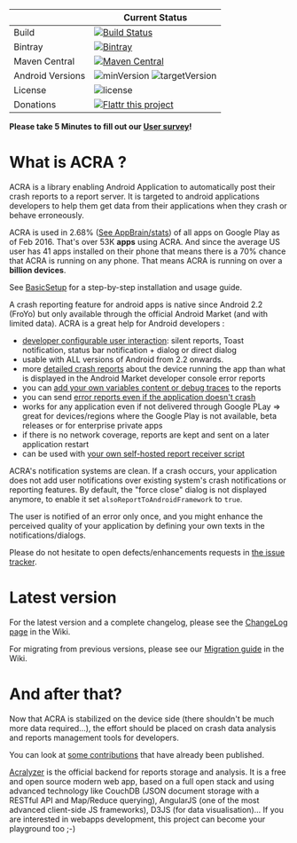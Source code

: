 
||Current Status|
|---|---|
|Build|[![Build Status](https://travis-ci.org/ACRA/acra.svg?branch=master)](https://travis-ci.org/ACRA/acra)|
|Bintray|[ ![Bintray](https://api.bintray.com/packages/acra/maven/ACRA/images/download.svg) ](https://bintray.com/acra/maven/ACRA/_latestVersion)|
|Maven Central|[![Maven Central](https://img.shields.io/maven-central/v/ch.acra/acra-core.svg)](https://search.maven.org/#search%7Cga%7C1%7Cg%3A%22ch.acra%22)|
|Android Versions|![minVersion](https://img.shields.io/badge/dynamic/json.svg?label=Minimal%20Android%20Version&colorB=FF6F00&query=version&uri=https%3A%2F%2Ffaendir.com%2Fandroid%2Facra.php%3Fversion%3DandroidMinVersion) ![targetVersion](https://img.shields.io/badge/dynamic/json.svg?label=Target%20Android%20Version&colorB=64DD17&query=version&uri=https%3A%2F%2Ffaendir.com%2Fandroid%2Facra.php%3Fversion%3DandroidVersion)|
|License|![license](https://img.shields.io/github/license/ACRA/acra.svg)|
|Donations|[![Flattr this project](http://api.flattr.com/button/flattr-badge-large.png)](https://flattr.com/submit/auto?user_id=kevingaudin&url=http://acra.ch&title=ACRA%20-%20Application%20Crash%20Reports%20for%20Android&language=&tags=opensource%2Candroid&category=software&description=ACRA%20%28Application%20Crash%20Reports%20for%20Android%29%20is%20an%20open%20source%20android%20library%20for%20developers%2C%20enabling%20their%20apps%20to%20send%20detailed%20reports%20when%20they%20crash.)|

**Please take 5 Minutes to fill out our [User survey](https://goo.gl/forms/nyt9qkCk1GptRGlw2)!**

What is ACRA ?
==============

ACRA is a library enabling Android Application to automatically post their crash reports to a report server. It is targeted to android applications developers to help them get data from their applications when they crash or behave erroneously.

ACRA is used in 2.68% ([See AppBrain/stats](http://www.appbrain.com/stats/libraries/details/acra/acra)) of all apps on Google Play as of Feb 2016. That's over 53K **apps** using ACRA. And since the average US user has 41 apps installed on their phone that means there is a 70% chance that ACRA is running on any phone. That means ACRA is running on over a **billion devices**.

See [BasicSetup](http://github.com/ACRA/acra/wiki/BasicSetup) for a step-by-step installation and usage guide.

A crash reporting feature for android apps is native since Android 2.2 (FroYo) but only available through the official Android Market (and with limited data). ACRA is a great help for Android developers :

  * [developer configurable user interaction](http://github.com/ACRA/acra/wiki/AdvancedUsage#wiki-User_Interaction): silent reports, Toast notification, status bar notification + dialog or direct dialog
  * usable with ALL versions of Android from 2.2 onwards.
  * more [detailed crash reports](http://github.com/ACRA/acra/wiki/ReportContent) about the device running the app than what is displayed in the Android Market developer console error reports
  * you can [add your own variables content or debug traces](http://github.com/ACRA/acra/wiki/AdvancedUsage#wiki-Adding_your_own_variables_content_or_traces_in_crash_reports) to the reports
  * you can send [error reports even if the application doesn't crash](http://github.com/ACRA/acra/wiki/AdvancedUsage#wiki-Sending_reports_for_caught_exceptions)
  * works for any application even if not delivered through Google PLay => great for devices/regions where the Google Play is not available, beta releases or for enterprise private apps
  * if there is no network coverage, reports are kept and sent on a later application restart
  * can be used with [your own self-hosted report receiver script](https://github.com/ACRA/acra/wiki/Report-Destinations)

ACRA's notification systems are clean. If a crash occurs, your application does not add user notifications over existing system's crash notifications or reporting features. By default, the "force close" dialog is not displayed anymore, to enable it set `alsoReportToAndroidFramework` to `true`.

The user is notified of an error only once, and you might enhance the perceived quality of your application by defining your own texts in the notifications/dialogs.

Please do not hesitate to open defects/enhancements requests in [the issue tracker](http://github.com/ACRA/acra/issues).

Latest version
===========================================

For the latest version and a complete changelog, please see the [ChangeLog page](http://github.com/ACRA/acra/wiki/ChangeLog) in the Wiki.

For migrating from previous versions, please see our [Migration guide](http://github.com/ACRA/acra/wiki/Migrating) in the Wiki.

And after that?
===============

Now that ACRA is stabilized on the device side (there shouldn't be much more data required...), the effort should be placed on crash data analysis and reports management tools for developers.

You can look at [some contributions](https://github.com/ACRA/acra/wiki/Backends) that have already been published.

[Acralyzer](http://github.com/ACRA/acralyzer) is the official backend for reports storage and analysis. It is a free and open source modern web app, based on a full open stack and using advanced
technology like CouchDB (JSON document storage with a RESTful API and Map/Reduce querying), AngularJS (one of the most advanced client-side JS frameworks), D3JS (for data visualisation)... If you are interested
in webapps development, this project can become your playground too ;-)
